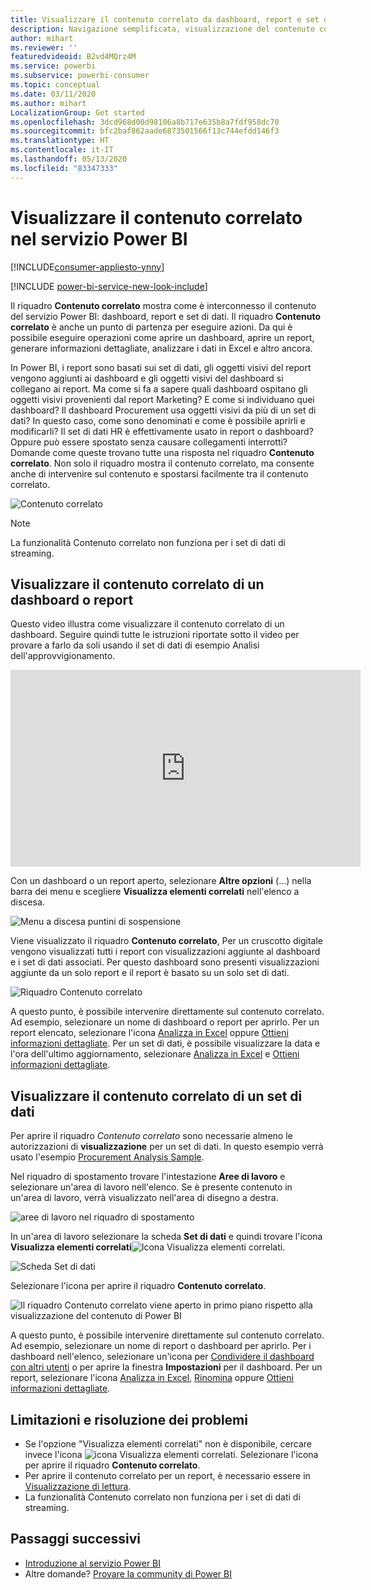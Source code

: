 ```yaml
---
title: Visualizzare il contenuto correlato da dashboard, report e set di dati
description: Navigazione semplificata, visualizzazione del contenuto correlato nel dashboard, report e set di dati
author: mihart
ms.reviewer: ''
featuredvideoid: B2vd4MQrz4M
ms.service: powerbi
ms.subservice: powerbi-consumer
ms.topic: conceptual
ms.date: 03/11/2020
ms.author: mihart
LocalizationGroup: Get started
ms.openlocfilehash: 3dcd968d00d98106a8b717e635b8a7fdf958dc70
ms.sourcegitcommit: bfc2baf862aade6873501566f13c744efdd146f3
ms.translationtype: HT
ms.contentlocale: it-IT
ms.lasthandoff: 05/13/2020
ms.locfileid: "83347333"
---
```

# <a name="view-related-content-in-the-power-bi-service"></a>Visualizzare il contenuto correlato nel servizio Power BI

[!INCLUDE[consumer-appliesto-ynny](../includes/consumer-appliesto-ynny.md)]

[!INCLUDE [power-bi-service-new-look-include](../includes/power-bi-service-new-look-include.md)]

Il riquadro **Contenuto correlato** mostra come è interconnesso il contenuto del servizio Power BI: dashboard, report e set di dati. Il riquadro **Contenuto correlato** è anche un punto di partenza per eseguire azioni. Da qui è possibile eseguire operazioni come aprire un dashboard, aprire un report, generare informazioni dettagliate, analizzare i dati in Excel e altro ancora.  

In Power BI, i report sono basati sui set di dati, gli oggetti visivi del report vengono aggiunti ai dashboard e gli oggetti visivi del dashboard si collegano ai report. Ma come si fa a sapere quali dashboard ospitano gli oggetti visivi provenienti dal report Marketing? E come si individuano quei dashboard? Il dashboard Procurement usa oggetti visivi da più di un set di dati? In questo caso, come sono denominati e come è possibile aprirli e modificarli? Il set di dati HR è effettivamente usato in report o dashboard? Oppure può essere spostato senza causare collegamenti interrotti? Domande come queste trovano tutte una risposta nel riquadro **Contenuto correlato**.  Non solo il riquadro mostra il contenuto correlato, ma consente anche di intervenire sul contenuto e spostarsi facilmente tra il contenuto correlato.

![Contenuto correlato](./media/end-user-related/power-bi-list.png)

> [!NOTE]
> La funzionalità Contenuto correlato non funziona per i set di dati di streaming.
> 
> 

## <a name="view-related-content-for-a-dashboard-or-report"></a>Visualizzare il contenuto correlato di un dashboard o report
Questo video illustra come visualizzare il contenuto correlato di un dashboard. Seguire quindi tutte le istruzioni riportate sotto il video per provare a farlo da soli usando il set di dati di esempio Analisi dell'approvvigionamento.

<iframe width="560" height="315" src="https://www.youtube.com/embed/B2vd4MQrz4M#t=3m05s" frameborder="0" allowfullscreen></iframe>

Con un dashboard o un report aperto, selezionare **Altre opzioni** (...) nella barra dei menu e scegliere **Visualizza elementi correlati** nell'elenco a discesa.

![Menu a discesa puntini di sospensione](./media/end-user-related/power-bi-dropdown.png)

Viene visualizzato il riquadro **Contenuto correlato**, Per un cruscotto digitale vengono visualizzati tutti i report con visualizzazioni aggiunte al dashboard e i set di dati associati. Per questo dashboard sono presenti visualizzazioni aggiunte da un solo report e il report è basato su un solo set di dati. 

![Riquadro Contenuto correlato](./media/end-user-related/power-bi-view-related-dashboard.png)

A questo punto, è possibile intervenire direttamente sul contenuto correlato.  Ad esempio, selezionare un nome di dashboard o report per aprirlo.  Per un report elencato, selezionare l'icona [Analizza in Excel](../collaborate-share/service-analyze-in-excel.md) oppure [Ottieni informazioni dettagliate](end-user-insights.md). Per un set di dati, è possibile visualizzare la data e l'ora dell'ultimo aggiornamento, selezionare [Analizza in Excel](../collaborate-share/service-analyze-in-excel.md) e [Ottieni informazioni dettagliate](end-user-insights.md).  



## <a name="view-related-content-for-a-dataset"></a>Visualizzare il contenuto correlato di un set di dati
Per aprire il riquadro *Contenuto correlato* sono necessarie almeno le autorizzazioni di **visualizzazione** per un set di dati. In questo esempio verrà usato l'esempio [Procurement Analysis Sample](../create-reports/sample-procurement.md).

Nel riquadro di spostamento trovare l'intestazione **Aree di lavoro** e selezionare un'area di lavoro nell'elenco. Se è presente contenuto in un'area di lavoro, verrà visualizzato nell'area di disegno a destra. 

![aree di lavoro nel riquadro di spostamento](./media/end-user-related/power-bi-workspace.png)


In un'area di lavoro selezionare la scheda **Set di dati** e quindi trovare l'icona **Visualizza elementi correlati**![Icona Visualizza elementi correlati](./media/end-user-related/power-bi-view-related-icon-new.png).

![Scheda Set di dati](./media/end-user-related/power-bi-related-dataset.png)

Selezionare l'icona per aprire il riquadro **Contenuto correlato**.

![Il riquadro Contenuto correlato viene aperto in primo piano rispetto alla visualizzazione del contenuto di Power BI](media/end-user-related/power-bi-dataset.png)

A questo punto, è possibile intervenire direttamente sul contenuto correlato. Ad esempio, selezionare un nome di report o dashboard per aprirlo.  Per i dashboard nell'elenco, selezionare un'icona per [Condividere il dashboard con altri utenti](../collaborate-share/service-share-dashboards.md) o per aprire la finestra **Impostazioni** per il dashboard. Per un report, selezionare l'icona [Analizza in Excel](../collaborate-share/service-analyze-in-excel.md), [Rinomina](../create-reports/service-rename.md) oppure [Ottieni informazioni dettagliate](end-user-insights.md).  

## <a name="limitations-and-troubleshooting"></a>Limitazioni e risoluzione dei problemi
* Se l'opzione "Visualizza elementi correlati" non è disponibile, cercare invece l'icona ![icona Visualizza elementi correlati](./media/end-user-related/power-bi-view-related-icon-new.png). Selezionare l'icona per aprire il riquadro **Contenuto correlato**.
* Per aprire il contenuto correlato per un report, è necessario essere in [Visualizzazione di lettura](end-user-reading-view.md).
* La funzionalità Contenuto correlato non funziona per i set di dati di streaming.

## <a name="next-steps"></a>Passaggi successivi
* [Introduzione al servizio Power BI](../fundamentals/service-get-started.md)
* Altre domande? [Provare la community di Power BI](https://community.powerbi.com/)
